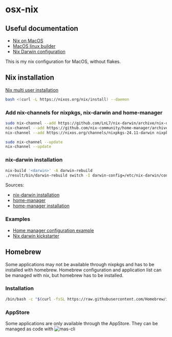 # osx-nix

## Useful documentation

- [Nix on MacOS](https://nixcademy.com/posts/nix-on-macos/)
- [MacOS linux builder](https://nixcademy.com/posts/macos-linux-builder/)
- [Nix Darwin configuration](https://daiderd.com/nix-darwin/manual/index.html)

This is my nix configuration for MacOS, without flakes. 

## Nix installation 

[Nix multi user installation](https://nix.dev/manual/nix/2.24/installation/installing-binary#multi-user-installation)

```zsh
bash <(curl -L https://nixos.org/nix/install) --daemon
```

### Add nix-channels for nixpkgs, nix-darwin and home-manager

```zsh
sudo nix-channel --add https://github.com/LnL7/nix-darwin/archive/nix-darwin-24.11.tar.gz darwin
nix-channel --add https://github.com/nix-community/home-manager/archive/release-24.11.tar.gz home-manager
nix-channel --add https://nixos.org/channels/nixpkgs-24.11-darwin nixpkgs

sudo nix-channel --update
nix-channel --update
```

### nix-darwin installation

```zsh
nix-build '<darwin>' -A darwin-rebuild
./result/bin/darwin-rebuild switch -I darwin-config=/etc/nix-darwin/configuration.nix
````

Sources: 

- [nix-darwin installation](https://github.com/LnL7/nix-darwin/blob/master/README.md#step-2-installing-nix-darwin)
- [home-manager](https://github.com/nix-community/home-manager)
- [home-manager installation](https://nix-community.github.io/home-manager/index.xhtml#sec-install-nix-darwin-module)


### Examples 

- [Home manager configuration example](https://github.com/phlmn/nix-darwin-config/tree/main/config/home-manager)
- [Nix darwin kickstarter](https://github.com/ryan4yin/nix-darwin-kickstarter/)


## Homebrew

Some applications may not be available through nixpkgs and has to be installed with homebrew. 
Homebrew configuration and application list can be managed with nix, but homebrew has to be installed. 

### Installation

```zsh
/bin/bash -c "$(curl -fsSL https://raw.githubusercontent.com/Homebrew/install/HEAD/install.sh)"
```



### AppStore

Some applications are only available through the AppStore. 
They can be managed as code with ![mas-cli](https://github.com/mas-cli/mas) 


